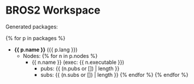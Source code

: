 # BROS2 Workspace

Generated packages:

{% for p in packages %}
- **{{ p.name }}** ({{ p.lang }})
  - Nodes:
  {% for n in p.nodes %}
    - {{ n.name }} (exec: {{ n.executable }})
      - pubs: {{ (n.pubs or []) | length }}
      - subs: {{ (n.subs or []) | length }}
  {% endfor %}
{% endfor %}